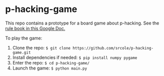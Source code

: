 # p-hacking-game
This repo contains a prototype for a board game about p-hacking.
See the [rule book in this Google Doc.](https://docs.google.com/document/d/1tuJI2-Ep4fCw4Hvi72FKHJhJnVKmUPZqjfAr_f8TH6c/edit#)

To play the game:
1. Clone the repo: `$ git clone https://github.com/srcole/p-hacking-game.git`
2. Install dependencies if needed: `$ pip install numpy pygame`
3. Enter the repo: `$ cd p-hacking-game/`
4. Launch the game: `$ python main.py`
